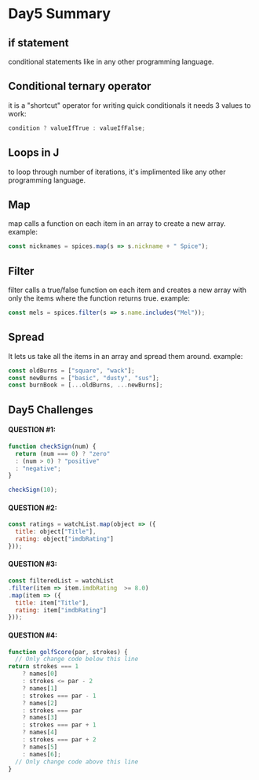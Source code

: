 # Day5 Summary

## if statement
conditional statements like in any other programming language.

## Conditional ternary operator
it is a "shortcut" operator for writing quick conditionals
it needs 3 values to work:
```javascript
condition ? valueIfTrue : valueIfFalse;
```

## Loops in J
to loop through number of iterations, it's implimented like any other programming language.


## Map 
map calls a function on each item in an array to create a new array.
example: 
```javascript
const nicknames = spices.map(s => s.nickname + " Spice");
```

## Filter 
filter calls a true/false function on each item and creates a new array with only the items where the function returns true.
example:
```javascript
const mels = spices.filter(s => s.name.includes("Mel"));
```
## Spread 
It lets us take all the items in an array and spread them around.
example:
```javascript
const oldBurns = ["square", "wack"];
const newBurns = ["basic", "dusty", "sus"];
const burnBook = [...oldBurns, ...newBurns];
```

## Day5 Challenges 
#### QUESTION #1:
```javascript
function checkSign(num) {
  return (num === 0) ? "zero"
  : (num > 0) ? "positive"
  : "negative";
}

checkSign(10);
```
#### 	QUESTION #2:
```javascript
const ratings = watchList.map(object => ({
  title: object["Title"],
  rating: object["imdbRating"]
}));
```
#### 	QUESTION #3:
```javascript
const filteredList = watchList
.filter(item => item.imdbRating  >= 8.0)
.map(item => ({
  title: item["Title"],
  rating: item["imdbRating"]
}));
```

#### 	QUESTION #4:
```javascript
function golfScore(par, strokes) {
  // Only change code below this line
return strokes === 1
    ? names[0]
    : strokes <= par - 2
    ? names[1]
    : strokes === par - 1
    ? names[2]
    : strokes === par
    ? names[3]
    : strokes === par + 1
    ? names[4]
    : strokes === par + 2
    ? names[5]
    : names[6];
  // Only change code above this line
}

```


